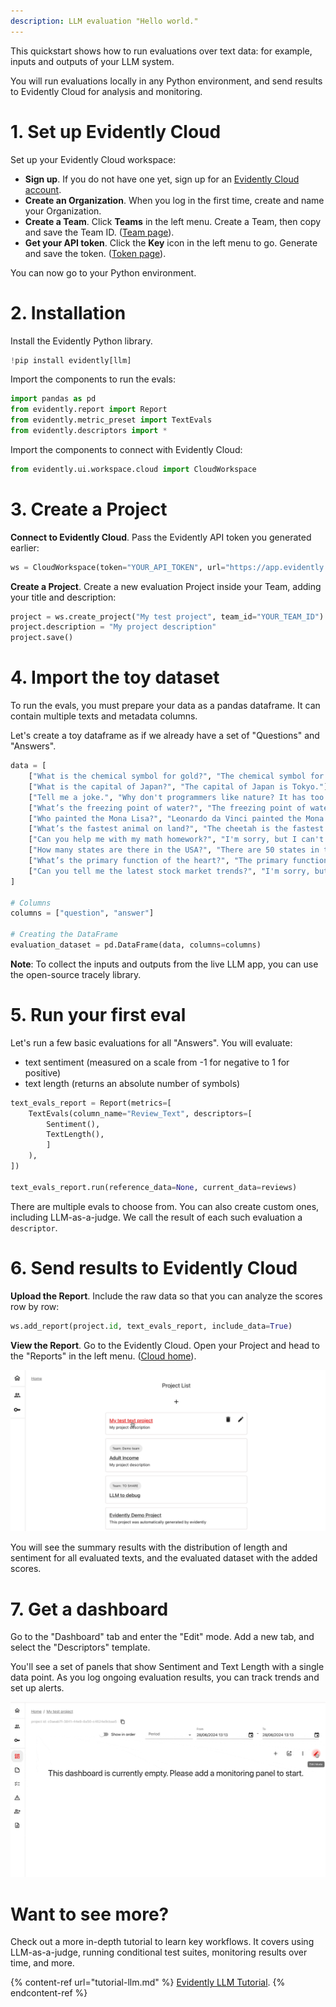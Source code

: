 ```yaml
---
description: LLM evaluation "Hello world." 
---
```


This quickstart shows how to run evaluations over text data: for example, inputs and outputs of your LLM system. 

You will run evaluations locally in any Python environment, and send results to Evidently Cloud for analysis and monitoring.


# 1. Set up Evidently Cloud 

Set up your Evidently Cloud workspace:
* **Sign up**. If you do not have one yet, sign up for an [Evidently Cloud account](https://app.evidently.cloud/signup).
* **Create an Organization**. When you log in the first time, create and name your Organization.
* **Create a Team**. Click **Teams** in the left menu. Create a Team, then copy and save the Team ID. ([Team page](https://app.evidently.cloud/teams)).
* **Get your API token**. Click the **Key** icon in the left menu to go. Generate and save the token. ([Token page](https://app.evidently.cloud/token)).

You can now go to your Python environment.

# 2. Installation

Install the Evidently Python library. 

```python
!pip install evidently[llm]
```

Import the components to run the evals:

```python
import pandas as pd
from evidently.report import Report
from evidently.metric_preset import TextEvals
from evidently.descriptors import *
```

Import the components to connect with Evidently Cloud:

```python
from evidently.ui.workspace.cloud import CloudWorkspace
```

# 3. Create a Project

**Connect to Evidently Cloud**. Pass the Evidently API token you generated earlier: 

```python
ws = CloudWorkspace(token="YOUR_API_TOKEN", url="https://app.evidently.cloud")
```

**Create a Project**. Create a new evaluation Project inside your Team, adding your title and description:

```python
project = ws.create_project("My test project", team_id="YOUR_TEAM_ID")
project.description = "My project description"
project.save()
```

# 4. Import the toy dataset 

To run the evals, you must prepare your data as a pandas dataframe. It can contain multiple texts and metadata columns.

Let's create a toy dataframe as if we already have a set of "Questions" and "Answers".

```python
data = [
    ["What is the chemical symbol for gold?", "The chemical symbol for gold is Au."],
    ["What is the capital of Japan?", "The capital of Japan is Tokyo."],
    ["Tell me a joke.", "Why don't programmers like nature? It has too many bugs!"],
    ["What’s the freezing point of water?", "The freezing point of water is 0 degrees Celsius (32 degrees Fahrenheit)."],
    ["Who painted the Mona Lisa?", "Leonardo da Vinci painted the Mona Lisa."],
    ["What’s the fastest animal on land?", "The cheetah is the fastest land animal, capable of running up to 75 miles per hour."],
    ["Can you help me with my math homework?", "I'm sorry, but I can't assist with homework. You might want to consult your teacher for help."],
    ["How many states are there in the USA?", "There are 50 states in the USA."],
    ["What’s the primary function of the heart?", "The primary function of the heart is to pump blood throughout the body."],
    ["Can you tell me the latest stock market trends?", "I'm sorry, but I can't provide real-time stock market trends. You might want to check a financial news website or consult a financial advisor."]
]

# Columns
columns = ["question", "answer"]

# Creating the DataFrame
evaluation_dataset = pd.DataFrame(data, columns=columns)

```
**Note**: To collect the inputs and outputs from the live LLM app, you can use the open-source tracely library.

# 5. Run your first eval

Let's run a few basic evaluations for all "Answers". You will evaluate: 
* text sentiment (measured on a scale from -1 for negative to 1 for positive)
* text length (returns an absolute number of symbols)

```python
text_evals_report = Report(metrics=[
    TextEvals(column_name="Review_Text", descriptors=[
        Sentiment(),
        TextLength(),
        ]
    ),
])

text_evals_report.run(reference_data=None, current_data=reviews)
```

There are multiple evals to choose from. You can also create custom ones, including LLM-as-a-judge. We call the result of each such evaluation a `descriptor`. 

# 6. Send results to Evidently Cloud 

**Upload the Report**. Include the raw data so that you can analyze the scores row by row: 

```python
ws.add_report(project.id, text_evals_report, include_data=True)
```

**View the Report**. Go to the Evidently Cloud. Open your Project and head to the "Reports" in the left menu. ([Cloud home](https://app.evidently.cloud/)).

![](../.gitbook/assets/cloud/toy_text_report_preview.gif)

You will see the summary results with the distribution of length and sentiment for all evaluated texts, and the evaluated dataset with the added scores.

# 7. Get a dashboard 

Go to the "Dashboard" tab and enter the "Edit" mode. Add a new tab, and select the "Descriptors" template.

You'll see a set of panels that show Sentiment and Text Length with a single data point. As you log ongoing evaluation results, you can track trends and set up alerts. 

![](../.gitbook/assets/cloud/add_descriptor_tab.gif)

# Want to see more?

Check out a more in-depth tutorial to learn key workflows. It covers using LLM-as-a-judge, running conditional test suites, monitoring results over time, and more.

{% content-ref url="tutorial-llm.md" %}
[Evidently LLM Tutorial](tutorial-llm.md). 
{% endcontent-ref %}
